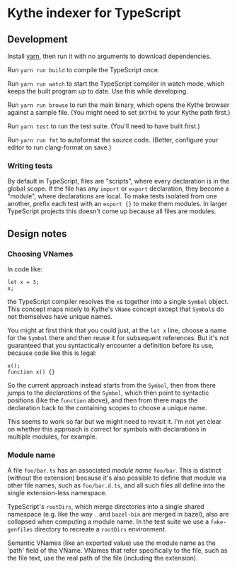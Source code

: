 # Kythe indexer for TypeScript

## Development

Install [yarn](https://yarnpkg.com/), then run it with no arguments to download
dependencies.

Run `yarn run build` to compile the TypeScript once.

Run `yarn run watch` to start the TypeScript compiler in watch mode, which keeps
the built program up to date. Use this while developing.

Run `yarn run browse` to run the main binary, which opens the Kythe browser
against a sample file. (You might need to set `$KYTHE` to your Kythe path
first.)

Run `yarn test` to run the test suite. (You'll need to have built first.)

Run `yarn run fmt` to autoformat the source code. (Better, configure your editor
to run clang-format on save.)

### Writing tests

By default in TypeScript, files are "scripts", where every declaration is in the
global scope. If the file has any `import` or `export` declaration, they become
a "module", where declarations are local. To make tests isolated from one
another, prefix each test with an `export {}` to make them modules. In larger
TypeScript projects this doesn't come up because all files are modules.

## Design notes

### Choosing VNames

In code like:

```
let x = 3;
x;
```

the TypeScript compiler resolves the `x`s together into a single `Symbol`
object. This concept maps nicely to Kythe's `VName` concept except that
`Symbol`s do not themselves have unique names.

You might at first think that you could just, at the `let x` line, choose a name
for the `Symbol` there and then reuse it for subsequent references. But it's not
guaranteed that you syntactically encounter a definition before its use, because
code like this is legal:

```
x();
function x() {}
```

So the current approach instead starts from the `Symbol`, then from there jumps
to the *declarations* of the `Symbol`, which then point to syntactic positions
(like the `function` above), and then from there maps the declaration back to
the containing scopes to choose a unique name.

This seems to work so far but we might need to revisit it. I'm not yet clear on
whether this approach is correct for symbols with declarations in multiple
modules, for example.

### Module name

A file `foo/bar.ts` has an associated *module name* `foo/bar`. This is distinct
(without the extension) because it's also possible to define that module via
other file names, such as `foo/bar.d.ts`, and all such files all define into the
single extension-less namespace.

TypeScript's `rootDirs`, which merge directories into a single shared namespace
(e.g. like the way `.` and `bazel-bin` are merged in bazel), also are collapsed
when computing a module name. In the test suite we use a `fake-genfiles`
directory to recreate a `rootDirs` environment.

Semantic VNames (like an exported value) use the module name as the 'path' field
of the VName. VNames that refer specifically to the file, such as the file text,
use the real path of the file (including the extension).
